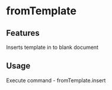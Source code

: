 # fromTemplate
## Features 
Inserts template in to blank document
## Usage
Execute command - fromTemplate.insert